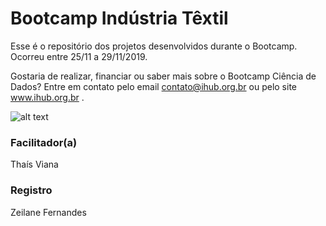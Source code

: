 # Bootcamp Indústria Têxtil

Esse é o repositório dos projetos desenvolvidos durante o Bootcamp. Ocorreu entre 25/11 a 29/11/2019.

Gostaria de realizar, financiar ou saber mais sobre o Bootcamp Ciência de Dados? Entre em contato pelo email contato@ihub.org.br ou pelo site www.ihub.org.br .

![alt text]()



### Facilitador(a)

Thaís Viana


### Registro

Zeilane Fernandes
